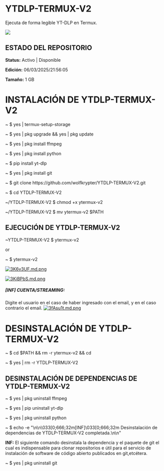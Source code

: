 # YTDLP-TERMUX-V2
Ejecuta de forma legible YT-DLP en Termux.</p>
<img src="https://blogger.googleusercontent.com/img/b/R29vZ2xl/AVvXsEjroJO_37lpunqm_-Hee7yeY4Uo39s-iBnSWo5MA5RtGhLnKLRwVWz2ZsvX94yvNbyFIIBybgDmyVwIHdGnOCgHyEsmJjjBywdG-sby5Cx9Y8yfp3zKC3lOr0SeWWvEBjimNqZfiQaATJWH08mKazbII4Q7SKBZlyVU0cHnDdxu9dIzCgf6asMrJyDbddRc/s400/Screenshot_20250219-005737.jpg"/>

<h2>ESTADO DEL REPOSITORIO</h2>
<p><strong>Status:</strong> Activo | Disponible</p>
<p><strong>Edición:</strong> 06/03/2025/21:56:05</p>
<p><strong>Tamaño:</strong> 1 GB</p>


<h1>INSTALACIÓN DE YTDLP-TERMUX-V2</h1>
<p>~ $ yes | termux-setup-storage</p>
<p>~ $ yes | pkg upgrade && yes | pkg update</p>
<p>~ $ yes | pkg install ffmpeg</p>
<p>~ $ yes | pkg install python</p>
<p>~ $ pip install yt-dlp</p>
<p>~ $ yes | pkg install git</p>
<p>~ $ git clone https://github.com/wolfkrypter/YTDLP-TERMUX-V2.git</p>

<p>~ $ cd YTDLP-TERMUX-V2</p>
<p>~/YTDLP-TERMUX-V2 $ chmod +x ytermux-v2</p>
<p>~/YTDLP-TERMUX-V2 $ mv ytermux-v2 $PATH</p>






<h2>EJECUCIÓN DE YTDLP-TERMUX-V2</h2>
<p>~YTDLP-TERMUX-V2 $ ytermux-v2</p>
<p>or</p>
<p>~ $ ytermux-v2</p>


<a href="https://freeimage.host/i/3K6v3UF"><img src="https://iili.io/3K6v3UF.md.png" alt="3K6v3UF.md.png" border="0"></a>


<a href="https://freeimage.host/i/3KiBPbS"><img src="https://iili.io/3KiBPbS.md.png" alt="3KiBPbS.md.png" border="0"></a>

<p><h5>[INF] CUENTA/STREAMING:</h5>
<p>Digite el usuario en el caso de haber ingresado con el email, y en el caso contrario el email.
<a href="https://freeimage.host/i/3fAsu1t"><img src="https://iili.io/3fAsu1t.md.png" alt="3fAsu1t.md.png" border="0"></a>


<h1>DESINSTALACIÓN DE YTDLP-TERMUX-V2</h1>
<p>~ $ cd $PATH && rm -r ytermux-v2 && cd</p>
<p>~ $ yes | rm -r YTDLP-TERMUX-V2</p>

<h2>DESINSTALACIÓN DE DEPENDENCIAS DE YTDLP-TERMUX-V2</h2>

<p>~ $ yes | pkg uninstall ffmpeg</p>
<p>~ $ yes | pip uninstall yt-dlp</p>
<p>~ $ yes | pkg uninstall python</p>
<p>~ $ echo -e "\n\n\033[0;666;32m[INF]\033[0;666;32m Desinstalación de dependencias de YTDLP-TERMUX-V2 completada.\n\n"</p>

<p><strong>INF:</strong> El siguiente comando desinstala la dependencia y el paquete de git el cual es indispensable para clonar repositorios e útil para el servicio de instalación de software de código abierto publicados en git,etcétera.</p>
<p>~ $ yes | pkg uninstall git</p>
